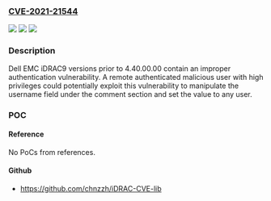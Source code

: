 ### [CVE-2021-21544](https://cve.mitre.org/cgi-bin/cvename.cgi?name=CVE-2021-21544)
![](https://img.shields.io/static/v1?label=Product&message=Integrated%20Dell%20Remote%20Access%20Controller%20(iDRAC)&color=blue)
![](https://img.shields.io/static/v1?label=Version&message=%3C%204.40.00.00%20&color=brighgreen)
![](https://img.shields.io/static/v1?label=Vulnerability&message=CWE-602%3A%20Client-Side%20Enforcement%20of%20Server-Side%20Security&color=brighgreen)

### Description

Dell EMC iDRAC9 versions prior to 4.40.00.00 contain an improper authentication vulnerability. A remote authenticated malicious user with high privileges could potentially exploit this vulnerability to manipulate the username field under the comment section and set the value to any user.

### POC

#### Reference
No PoCs from references.

#### Github
- https://github.com/chnzzh/iDRAC-CVE-lib

